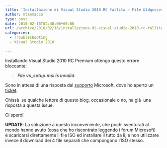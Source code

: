 ```yaml
---
title: 'Installazione di Visual Studio 2010 RC fallita – File &ldquo;vs_setup.msi is invalid&rdquo;'
author: mtammacco
type: post
date: 2010-02-16T04:48:00+00:00
url: /archive/2010/02/16/installazione-di-visual-studio-2010-rc-fallita-file.aspx
categories:
  - Troubleshooting
  - Visual Studio 2010

---
```

Installando Visual Studio 2010 RC Premium ottengo questo errore bloccante:

> **_File vs_setup.msi is invalid._**

Sono in attesa di una risposta dal <a target="_blank" href="http://connect.microsoft.com/VisualStudio" rel="noopener">supporto</a> Microsoft, dove ho aperto un <a target="_blank" href="http://connect.microsoft.com/VisualStudio/feedback/details/533602/visual-studio-2010-rc-installation-failed" rel="noopener">ticket</a>.

Chissà  se qualche lettore di questo blog, occasionale o no, ha già  una risposta a questa issue.

Ci spero!

**UPDATE**: La soluzione a questo inconveniente, che pochi sventurati al mondo hanno avuto (cosa che ho riscontrato leggendo i forum Microsoft)  è scaricarsi direttamente il file ISO ed installare il tutto da lì, e non utilizzare invece il download dei 4 file separati che compongono l&#8217;ISO stesso.